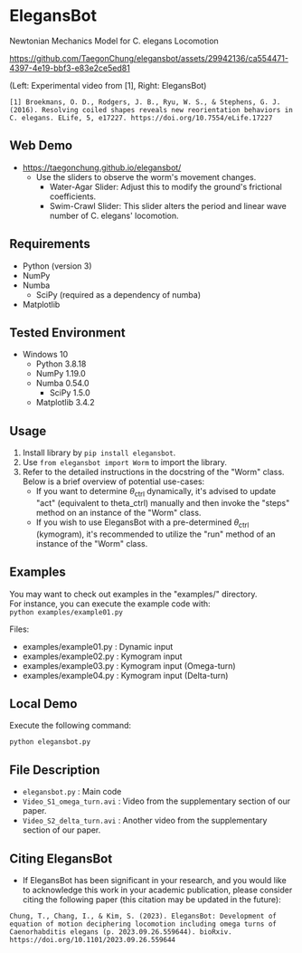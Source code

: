 # ElegansBot
Newtonian Mechanics Model for C. elegans Locomotion  

https://github.com/TaegonChung/elegansbot/assets/29942136/ca554471-4397-4e19-bbf3-e83e2ce5ed81

(Left: Experimental video from [1], Right: ElegansBot)
```
[1] Broekmans, O. D., Rodgers, J. B., Ryu, W. S., & Stephens, G. J. (2016). Resolving coiled shapes reveals new reorientation behaviors in C. elegans. ELife, 5, e17227. https://doi.org/10.7554/eLife.17227
```
## Web Demo
- https://taegonchung.github.io/elegansbot/
    - Use the sliders to observe the worm's movement changes.
        - Water-Agar Slider: Adjust this to modify the ground's frictional coefficients.
        - Swim-Crawl Slider: This slider alters the period and linear wave number of C. elegans' locomotion.

## Requirements
- Python (version 3)
- NumPy
- Numba
    - SciPy (required as a dependency of numba)
- Matplotlib

## Tested Environment
- Windows 10
    - Python 3.8.18
    - NumPy 1.19.0
    - Numba 0.54.0
        - SciPy 1.5.0
    - Matplotlib 3.4.2

## Usage
1. Install library by `pip install elegansbot`.
2. Use `from elegansbot import Worm` to import the library.
3. Refer to the detailed instructions in the docstring of the "Worm" class. Below is a brief overview of potential use-cases:
    - If you want to determine $\theta_{\mathrm{ctrl}}$ dynamically, it's advised to update "act" (equivalent to theta_ctrl) manually and then invoke the "steps" method on an instance of the "Worm" class.
    - If you wish to use ElegansBot with a pre-determined $\theta_{\mathrm{ctrl}}$ (kymogram), it's recommended to utilize the "run" method of an instance of the "Worm" class.

## Examples
You may want to check out examples in the "examples/" directory.  
For instance, you can execute the example code with:  
`python examples/example01.py`

Files:
- examples/example01.py : Dynamic input  
- examples/example02.py : Kymogram input  
- examples/example03.py : Kymogram input (Omega-turn)
- examples/example04.py : Kymogram input (Delta-turn)

## Local Demo
Execute the following command:
```
python elegansbot.py
```

## File Description
- `elegansbot.py` : Main code
- `Video_S1_omega_turn.avi` : Video from the supplementary section of our paper.
- `Video_S2_delta_turn.avi` : Another video from the supplementary section of our paper.

## Citing ElegansBot
- If ElegansBot has been significant in your research, and you would like to acknowledge this work in your academic publication, please consider citing the following paper (this citation may be updated in the future):
```
Chung, T., Chang, I., & Kim, S. (2023). ElegansBot: Development of equation of motion deciphering locomotion including omega turns of Caenorhabditis elegans (p. 2023.09.26.559644). bioRxiv. https://doi.org/10.1101/2023.09.26.559644
```

